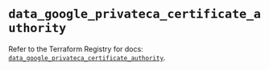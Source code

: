 # `data_google_privateca_certificate_authority`

Refer to the Terraform Registry for docs: [`data_google_privateca_certificate_authority`](https://registry.terraform.io/providers/hashicorp/google/6.8.0/docs/data-sources/privateca_certificate_authority).
